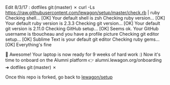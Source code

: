 Edit 8/3/17 : 
dotfiles git:(master) ✗ curl -Ls https://raw.githubusercontent.com/lewagon/setup/master/check.rb | ruby
Checking shell...
[OK] Your default shell is zsh
Checking ruby version...
[OK] Your default ruby version is 2.3.3
Checking git version...
[OK] Your default git version is 2.11.0
Checking GitHub setup...
[OK] Seems ok. Your GitHub username is tboucheau and you have a profile picture
Checking git editor setup...
[OK] Sublime Text is your default git editor
Checking ruby gems...
[OK] Everything's fine

🚀  Awesome! Your laptop is now ready for 9 weeks of hard work :)
Now it's time to onboard on the Alumni platform 👉  alumni.lewagon.org/onboarding
➜  dotfiles git:(master) ✗ 



Once this repo is forked, go back to [lewagon/setup](https://github.com/lewagon/setup)
